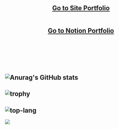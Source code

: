 
<!--
**omh02033/omh02033** is a ✨ _special_ ✨ repository because its `README.md` (this file) appears on your GitHub profile.

Here are some ideas to get you started:

- 🔭 I’m currently working on ...
- 🌱 I’m currently learning ...
- 👯 I’m looking to collaborate on ...
- 🤔 I’m looking for help with ...
- 💬 Ask me about ...
- 📫 How to reach me: ...
- 😄 Pronouns: ...
- ⚡ Fun fact: ...
-->
<br/><br/><br/><br/><div align="center"><a href="https://myunghoon.me">Go to Site Portfolio</a></div> <br/>
<br/><div align="center"><a href="https://omh02033.notion.site/f2d76f2437204509901ef6531859b170">Go to Notion Portfolio</a></div> <br/><br/><br/><br/>
---
![Anurag's GitHub stats](https://github-readme-stats.vercel.app/api?username=omh02033&count_private=true&show_icons=true&theme=dark)
---
![trophy](https://github-profile-trophy.vercel.app/?username=omh02033&theme=onedark&row=2&column=4)
---
![top-lang](https://github-readme-stats.vercel.app/api/top-langs/?username=omh02033&langs_count=5)
---
<a href="https://opgc.me/#/users/omh02033" target="_blank"><img src="https://api.opgc.me/githubs/users/omh02033/tag/?theme=basic" /></a>
